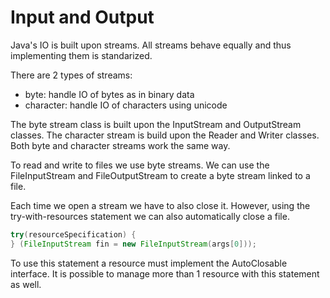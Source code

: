 # Input and Output

Java's IO is built upon streams. All streams behave equally and thus
implementing them is standarized.

There are 2 types of streams:

- byte: handle IO of bytes as in binary data
- character: handle IO of characters using unicode

The byte stream class is built upon the InputStream and OutputStream classes.
The character stream is build upon the Reader and Writer classes. Both byte and
character streams work the same way.

To read and write to files we use byte streams. We can use the FileInputStream
and FileOutputStream to create a byte stream linked to a file.

Each time we open a stream we have to also close it. However, using the
try-with-resources statement we can also automatically close a file.

```java
try(resourceSpecification) {
} (FileInputStream fin = new FileInputStream(args[0]));
```

To use this statement a resource must implement the AutoClosable interface. It
is possible to manage more than 1 resource with this statement as well.
